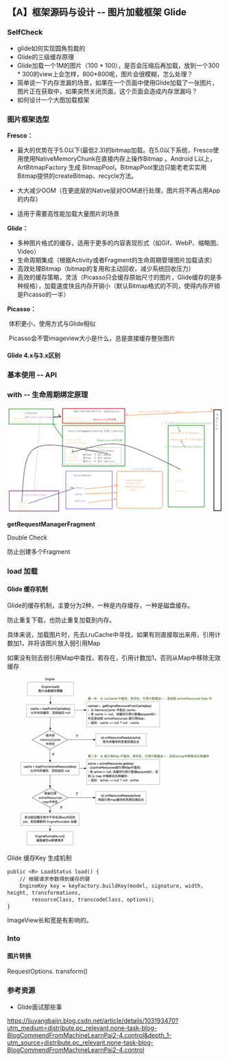 ## 【A】框架源码与设计 -- 图片加载框架 Glide



### SelfCheck

- glide如何实现圆角剪裁的
- Glide的三级缓存原理
- Glide加载一个1M的图片（100 * 100），是否会压缩后再加载，放到一个300 * 300的view上会怎样，800*800呢，图片会很模糊，怎么处理？
- 简单说一下内存泄漏的场景，如果在一个页面中使用Glide加载了一张图片，图片正在获取中，如果突然关闭页面，这个页面会造成内存泄漏吗？
- 如何设计一个大图加载框架



### 图片框架选型

**Fresco：**

- 最大的优势在于5.0以下(最低2.3)的bitmap加载。在5.0以下系统，Fresco使用使用NativeMemoryChunk在直接内存上操作Bitmap 。Android L以上，ArtBitmapFactory 生成 BitmapPool，BitmapPool里边只能老老实实用Bitmap提供的createBitmap、recycle方法。

- 大大减少OOM（在更底层的Native层对OOM进行处理，图片将不再占用App的内存）

- 适用于需要高性能加载大量图片的场景

  

**Glide：**

- 多种图片格式的缓存，适用于更多的内容表现形式（如Gif、WebP、缩略图、Video）
- 生命周期集成（根据Activity或者Fragment的生命周期管理图片加载请求）
- 高效处理Bitmap（bitmap的复用和主动回收，减少系统回收压力）
- 高效的缓存策略，灵活（Picasso只会缓存原始尺寸的图片，Glide缓存的是多种规格），加载速度快且内存开销小（默认Bitmap格式的不同，使得内存开销是Picasso的一半）



**Picasso：**

​	体积更小，使用方式与Glide相似

​	Picasso会不管imageview大小是什么，总是直接缓存整张图片







#### Glide 4.x与3.x区别





### 基本使用 -- API







### with -- 生命周期绑定原理

![image-20210204022708402](./images/image-20210204022708402.png)







**getRequestManagerFragment**

Double Check

防止创建多个Fragment



### load 加载



#### Glide 缓存机制

Glide的缓存机制，主要分为2种，一种是内存缓存，一种是磁盘缓存。

防止重复下载，也防止重复加载到内存。

具体来说，加载图片时，先去LruCache中寻找，如果有则直接取出来用，引用计数加1，并将该图片放入弱引用Map

如果没有则去弱引用Map中查找，若存在，引用计数加1，否则从Map中移除无效缓存

![img](./images/format,png.png)







Glide 缓存Key 生成机制

```
public <R> LoadStatus load() {
    // 根据请求参数得到缓存的键
    EngineKey key = keyFactory.buildKey(model, signature, width, height, transformations,
        resourceClass, transcodeClass, options);
}
```

ImageView长和宽是有影响的。







### Into

#### 图片转换

RequestOptions. transform()















### 参考资源

* Glide面试那些事

https://liuyangbajin.blog.csdn.net/article/details/103193470?utm_medium=distribute.pc_relevant.none-task-blog-BlogCommendFromMachineLearnPai2-4.control&depth_1-utm_source=distribute.pc_relevant.none-task-blog-BlogCommendFromMachineLearnPai2-4.control



